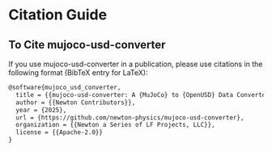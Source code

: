 # Citation Guide

## To Cite mujoco-usd-converter

If you use mujoco-usd-converter in a publication, please use citations in the following format (BibTeX entry for LaTeX):

```tex
@software{mujoco_usd_converter,
  title = {{mujoco-usd-converter: A {MuJoCo} to {OpenUSD} Data Converter}},
  author = {{Newton Contributors}},
  year = {2025},
  url = {https://github.com/newton-physics/mujoco-usd-converter},
  organization = {{Newton a Series of LF Projects, LLC}},
  license = {{Apache-2.0}}
}
```
